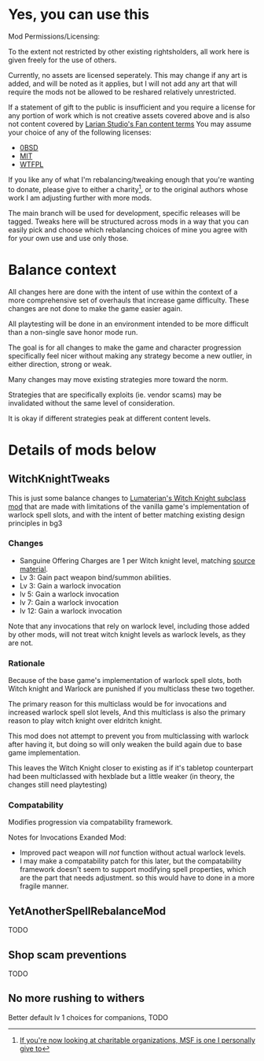 # Yes, you can use this

Mod Permissions/Licensing:

To the extent not restricted by other existing rightsholders, all work here is
given freely for the use of others.

Currently, no assets are licensed seperately.
This may change if any art is added, and will be noted as it applies, but I will not add
any art that will require the mods not be allowed to be reshared relatively unrestricted.

If a statement of gift to the public is insufficient and
you require a license for any portion of work which is not creative assets covered above
and is also not content covered by
[Larian Studio's Fan content terms](https://baldursgate3.game/bg3-fan-content-terms/)
You may assume your choice of any of the following licenses:

- [0BSD](https://spdx.org/licenses/0BSD.html)
- [MIT](https://spdx.org/licenses/MIT.html)
- [WTFPL](https://spdx.org/licenses/WTFPL.html)


If you like any of what I'm rebalancing/tweaking enough that you're wanting to donate,
please give to either a charity[^1], or to the original authors whose work
I am adjusting further with more mods.

The main branch will be used for development, specific releases will be tagged.
Tweaks here will be structured across mods in a way that you can easily pick and
choose which rebalancing choices of mine you agree with for your own use and use
only those.

# Balance context

All changes here are done with the intent of use within the context of a
more comprehensive set of overhauls that increase game difficulty.
These changes are not done to make the game easier again.

All playtesting will be done in an environment intended to be more difficult
than a non-single save honor mode run.

The goal is for all changes to make the game and character progression
specifically feel nicer without making any strategy become a new outlier,
in either direction, strong or weak.

Many changes may move existing strategies more toward the norm.

Strategies that are specifically exploits (ie. vendor scams) may be invalidated without
the same level of consideration.

It is okay if different strategies peak at different content levels.


# Details of mods below


## WitchKnightTweaks

This is just some balance changes to
[Lumaterian's Witch Knight subclass mod](https://www.nexusmods.com/baldursgate3/mods/7984)
that are made with limitations of the vanilla game's implementation of warlock spell slots,
and with the intent of better matching existing design principles in bg3

### Changes

- Sanguine Offering Charges are 1 per Witch knight level,
  matching [source material](https://www.gmbinder.com/share/-M0i_wbRAX8qAz1OIjbF).
- Lv 3: Gain pact weapon bind/summon abilities.
- Lv 3: Gain a warlock invocation
- lv 5: Gain a warlock invocation
- lv 7: Gain a warlock invocation
- lv 12: Gain a warlock invocation

Note that any invocations that rely on warlock level, including those added by other mods,
will not treat witch knight levels as warlock levels, as they are not.

### Rationale

Because of the base game's implementation of warlock spell slots,
both Witch knight and Warlock are punished if you multiclass these two together.

The primary reason for this multiclass would be for invocations and increased
warlock spell slot levels, And this multiclass is also the primary reason
to play witch knight over eldritch knight.

This mod does not attempt to prevent you from multiclassing with warlock after having it,
but doing so will only weaken the build again due to base game implementation.

This leaves the Witch Knight closer to existing as if it's tabletop counterpart
had been multiclassed with hexblade but a little weaker
(in theory, the changes still need playtesting)

### Compatability

Modifies progression via compatability framework.

Notes for Invocations Exanded Mod:
- Improved pact weapon will *not* function without actual warlock levels.
- I may make a compatability patch for this later, but the compatability framework
  doesn't seem to support modifying spell properties,
  which are the part that needs adjustment. so this would have to done in a more fragile manner.


## YetAnotherSpellRebalanceMod

TODO

## Shop scam preventions

TODO

## No more rushing to withers

Better default lv 1 choices for companions, TODO


[^1]: [If you're now looking at charitable organizations, MSF is one I personally give to](https://www.msf.org)